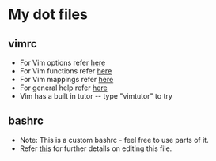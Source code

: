 My dot files
===========================================================

vimrc
-----------------------------------------------------------
* For Vim options refer [here](http://vimdoc.sourceforge.net/htmldoc/options.html)
* For Vim functions refer [here](http://vim.wikia.com/wiki/Write_your_own_Vim_function)
* For Vim mappings refer [here](http://vimdoc.sourceforge.net/htmldoc/map.html)
* For general help refer [here](http://vimdoc.sourceforge.net/htmldoc/)
* Vim has a built in tutor -- type "vimtutor" to try


bashrc
-----------------------------------------------------------
* Note: This is a custom bashrc - feel free to use parts of it.
* Refer [this](http://www.gnu.org/software/bash/manual/bashref.html) for further details on editing
  this file.
